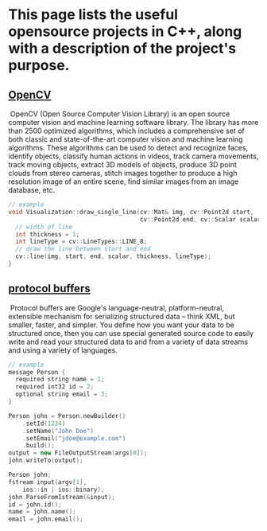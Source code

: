 # This page lists the useful opensource projects in C++, along with a description of the project's purpose. 

## [OpenCV](https://opencv.org/opencv-4-3-0/)

​	OpenCV (Open Source Computer Vision Library) is an open source computer vision and machine learning software library. The library has more than 2500 optimized algorithms, which includes a comprehensive set of both classic and state-of-the-art computer vision and machine learning algorithms. These algorithms can be used to detect and recognize faces, identify objects, classify human actions in videos, track camera movements, track moving objects, extract 3D models of objects, produce 3D point clouds from stereo cameras, stitch images together to produce a high resolution image of an entire scene, find similar images from an image database, etc.

```c++
// example
void Visualization::draw_single_line(cv::Mat& img, cv::Point2d start,
                                     cv::Point2d end, cv::Scalar scalar) {
  // width of line
  int thickness = 1;
  int lineType = cv::LineTypes::LINE_8;
  // draw the line between start and end
  cv::line(img, start, end, scalar, thickness, lineType);
}
```

## [protocol buffers](https://developers.google.com/protocol-buffers/docs/downloads)

​	Protocol buffers are Google's language-neutral, platform-neutral, extensible mechanism for serializing structured data – think XML, but smaller, faster, and simpler. You define how you want your data to be structured once, then you can use special generated source code to easily write and read your structured data to and from a variety of data streams and using a variety of languages.

```c++
// example
message Person {
  required string name = 1;
  required int32 id = 2;
  optional string email = 3;
}

Person john = Person.newBuilder()
    .setId(1234)
    .setName("John Doe")
    .setEmail("jdoe@example.com")
    .build();
output = new FileOutputStream(args[0]);
john.writeTo(output);

Person john;
fstream input(argv[1],
    ios::in | ios::binary);
john.ParseFromIstream(&input);
id = john.id();
name = john.name();
email = john.email();
```

